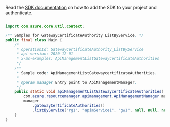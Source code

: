 Read the [SDK documentation](https://github.com/Azure/azure-sdk-for-java/blob/azure-resourcemanager-apimanagement_1.0.0-beta.2/sdk/apimanagement/azure-resourcemanager-apimanagement/README.md) on how to add the SDK to your project and authenticate.

```java

import com.azure.core.util.Context;

/** Samples for GatewayCertificateAuthority ListByService. */
public final class Main {
    /*
     * operationId: GatewayCertificateAuthority_ListByService
     * api-version: 2020-12-01
     * x-ms-examples: ApiManagementListGatewaycertificateAuthorities
     */
    /**
     * Sample code: ApiManagementListGatewaycertificateAuthorities.
     *
     * @param manager Entry point to ApiManagementManager.
     */
    public static void apiManagementListGatewaycertificateAuthorities(
        com.azure.resourcemanager.apimanagement.ApiManagementManager manager) {
        manager
            .gatewayCertificateAuthorities()
            .listByService("rg1", "apimService1", "gw1", null, null, null, Context.NONE);
    }
}
```
